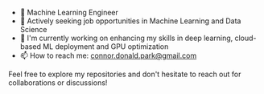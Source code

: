- 🤖 Machine Learning Engineer
- 💼 Actively seeking job opportunities in Machine Learning and Data Science
- 🌱 I'm currently working on enhancing my skills in deep learning, cloud-based ML deployment and GPU optimization
- 📫 How to reach me: connor.donald.park@gmail.com

Feel free to explore my repositories and don't hesitate to reach out for collaborations or discussions!
